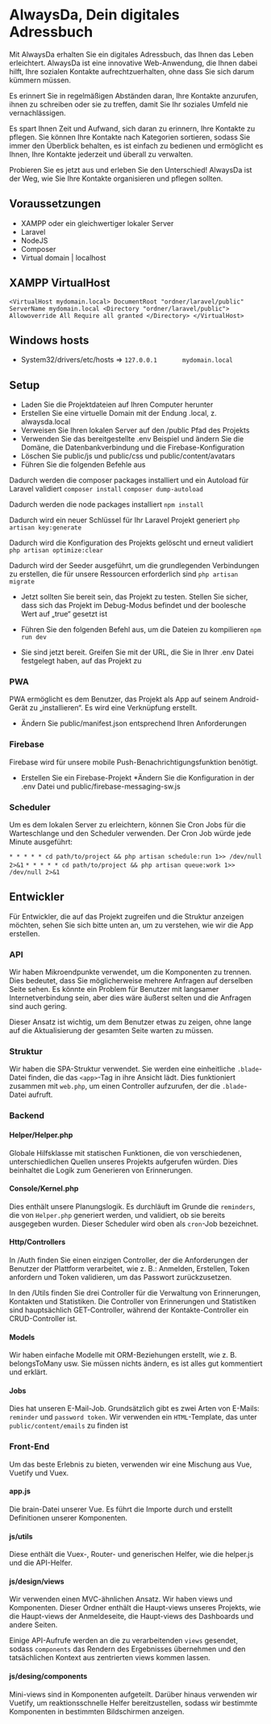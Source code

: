 # AlwaysDa, Dein digitales Adressbuch

Mit AlwaysDa erhalten Sie ein digitales Adressbuch, das Ihnen das Leben erleichtert. AlwaysDa ist eine innovative Web-Anwendung, die Ihnen dabei hilft, Ihre sozialen Kontakte aufrechtzuerhalten, ohne dass Sie sich darum kümmern müssen. 

Es erinnert Sie in regelmäßigen Abständen daran, Ihre Kontakte anzurufen, ihnen zu schreiben oder sie zu treffen, damit Sie Ihr soziales Umfeld nie vernachlässigen. 

Es spart Ihnen Zeit und Aufwand, sich daran zu erinnern, Ihre Kontakte zu pflegen. Sie können Ihre Kontakte nach Kategorien sortieren, sodass Sie immer den Überblick behalten, es ist einfach zu bedienen und ermöglicht es Ihnen, Ihre Kontakte jederzeit und überall zu verwalten. 

Probieren Sie es jetzt aus und erleben Sie den Unterschied! AlwaysDa ist der Weg, wie Sie Ihre Kontakte organisieren und pflegen sollten.

## Voraussetzungen
* XAMPP oder ein gleichwertiger lokaler Server
* Laravel
* NodeJS
* Composer
* Virtual domain | localhost

## XAMPP VirtualHost

`<VirtualHost mydomain.local>
    DocumentRoot "ordner/laravel/public"
    ServerName mydomain.local
    <Directory "ordner/laravel/public">
        Allowoverride All
        Require all granted
    </Directory>
</VirtualHost>`

## Windows hosts 

* System32/drivers/etc/hosts => `127.0.0.1       mydomain.local`


## Setup
* Laden Sie die Projektdateien auf Ihren Computer herunter
* Erstellen Sie eine virtuelle Domain mit der Endung .local, z. alwaysda.local
* Verweisen Sie Ihren lokalen Server auf den /public Pfad des Projekts
* Verwenden Sie das bereitgestellte .env Beispiel und ändern Sie die Domäne, die Datenbankverbindung und die Firebase-Konfiguration
* Löschen Sie public/js und public/css und public/content/avatars
* Führen Sie die folgenden Befehle aus

Dadurch werden die composer packages installiert und ein Autoload für Laravel validiert
`composer install`
`composer dump-autoload`

Dadurch werden die node packages installiert
`npm install`

Dadurch wird ein neuer Schlüssel für Ihr Laravel Projekt generiert
`php artisan key:generate`

Dadurch wird die Konfiguration des Projekts gelöscht und erneut validiert
`php artisan optimize:clear`

Dadurch wird der Seeder ausgeführt, um die grundlegenden Verbindungen zu erstellen, die für unsere Ressourcen erforderlich sind
`php artisan migrate`

* Jetzt sollten Sie bereit sein, das Projekt zu testen. Stellen Sie sicher, dass sich das Projekt im Debug-Modus befindet und der boolesche Wert auf „true“ gesetzt ist
* Führen Sie den folgenden Befehl aus, um die Dateien zu kompilieren
  `npm run dev`

* Sie sind jetzt bereit. Greifen Sie mit der URL, die Sie in Ihrer .env Datei festgelegt haben, auf das Projekt zu

### PWA

PWA ermöglicht es dem Benutzer, das Projekt als App auf seinem Android-Gerät zu „installieren“. Es wird eine Verknüpfung erstellt.

* Ändern Sie public/manifest.json entsprechend Ihren Anforderungen

### Firebase

Firebase wird für unsere mobile Push-Benachrichtigungsfunktion benötigt.

* Erstellen Sie ein Firebase-Projekt
  *Ändern Sie die Konfiguration in der .env Datei und public/firebase-messaging-sw.js

### Scheduler

Um es dem lokalen Server zu erleichtern, können Sie Cron Jobs für die Warteschlange und den Scheduler verwenden. Der Cron Job würde jede Minute ausgeführt:

`* * * * * cd path/to/project && php artisan schedule:run 1>> /dev/null 2>&1`
`* * * * * cd path/to/project && php artisan queue:work 1>> /dev/null 2>&1`


## Entwickler

Für Entwickler, die auf das Projekt zugreifen und die Struktur anzeigen möchten, sehen Sie sich bitte unten an, um zu verstehen, wie wir die App erstellen.

### API

Wir haben Mikroendpunkte verwendet, um die Komponenten zu trennen. Dies bedeutet, dass Sie möglicherweise mehrere Anfragen auf derselben Seite sehen. Es könnte ein Problem für Benutzer mit langsamer Internetverbindung sein, aber dies wäre äußerst selten und die Anfragen sind auch gering.

Dieser Ansatz ist wichtig, um dem Benutzer etwas zu zeigen, ohne lange auf die Aktualisierung der gesamten Seite warten zu müssen.

### Struktur

Wir haben die SPA-Struktur verwendet. Sie werden eine einheitliche `.blade`-Datei finden, die das `<app>`-Tag in ihre Ansicht lädt. Dies funktioniert zusammen mit `web.php`, um einen Controller aufzurufen, der die `.blade`-Datei aufruft.

### Backend

#### Helper/Helper.php

Globale Hilfsklasse mit statischen Funktionen, die von verschiedenen, unterschiedlichen Quellen unseres Projekts aufgerufen würden. Dies beinhaltet die Logik zum Generieren von Erinnerungen.

#### Console/Kernel.php

Dies enthält unsere Planungslogik. Es durchläuft im Grunde die `reminders`, die von `Helper.php` generiert werden, und validiert, ob sie bereits ausgegeben wurden. Dieser Scheduler wird oben als `cron`-Job bezeichnet.

#### Http/Controllers

In /Auth finden Sie einen einzigen Controller, der die Anforderungen der Benutzer der Plattform verarbeitet, wie z. B.: Anmelden, Erstellen, Token anfordern und Token validieren, um das Passwort zurückzusetzen.

In den /Utils finden Sie drei Controller für die Verwaltung von Erinnerungen, Kontakten und Statistiken. Die Controller von Erinnerungen und Statistiken sind hauptsächlich GET-Controller, während der Kontakte-Controller ein CRUD-Controller ist.

#### Models

Wir haben einfache Modelle mit ORM-Beziehungen erstellt, wie z. B. belongsToMany usw. Sie müssen nichts ändern, es ist alles gut kommentiert und erklärt.

#### Jobs

Dies hat unseren E-Mail-Job. Grundsätzlich gibt es zwei Arten von E-Mails: `reminder` und `password token`. Wir verwenden ein `HTML`-Template, das unter `public/content/emails` zu finden ist


### Front-End

Um das beste Erlebnis zu bieten, verwenden wir eine Mischung aus Vue, Vuetify und Vuex.

#### app.js

Die brain-Datei unserer Vue. Es führt die Importe durch und erstellt Definitionen unserer Komponenten.

#### js/utils

Diese enthält die Vuex-, Router- und generischen Helfer, wie die helper.js und die API-Helfer.

#### js/design/views

Wir verwenden einen MVC-ähnlichen Ansatz. Wir haben views und Komponenten. Dieser Ordner enthält die Haupt-views unseres Projekts, wie die Haupt-views der Anmeldeseite, die Haupt-views des Dashboards und andere Seiten.

Einige API-Aufrufe werden an die zu verarbeitenden `views` gesendet, sodass `components` das Rendern des Ergebnisses übernehmen und den tatsächlichen Kontext aus zentrierten views kommen lassen.

#### js/desing/components

Mini-views sind in Komponenten aufgeteilt. Darüber hinaus verwenden wir Vuetify, um reaktionsschnelle Helfer bereitzustellen, sodass wir bestimmte Komponenten in bestimmten Bildschirmen anzeigen.
